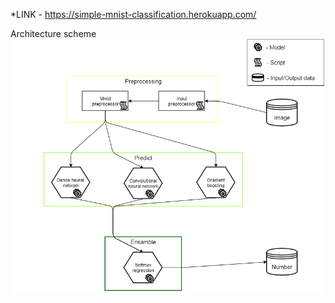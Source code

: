 *LINK - https://simple-mnist-classification.herokuapp.com/

Architecture scheme
![Image alt](/static/images/arсhitecture_scheme.png)

